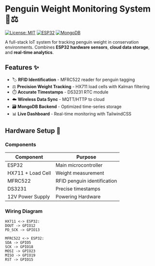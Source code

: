# Penguin Weight Monitoring System 🐧⚖️

[![License: MIT](https://img.shields.io/badge/License-MIT-yellow.svg)](https://opensource.org/licenses/MIT)
[![ESP32](https://img.shields.io/badge/ESP32-IoT-blue)](https://www.espressif.com/)
[![MongoDB](https://img.shields.io/badge/MongoDB-NoSQL-green)](https://www.mongodb.com/)

A full-stack IoT system for tracking penguin weight in conservation environments. Combines **ESP32 hardware sensors**, **cloud data storage**, and **real-time analytics**.

## Features ✨

- 🏷️ **RFID Identification** - MFRC522 reader for penguin tagging
- ⚖️ **Precision Weight Tracking** - HX711 load cells with Kalman filtering
- ⏱️ **Accurate Timestamps** - DS3231 RTC module
- ☁️ **Wireless Data Sync** - MQTT/HTTP to cloud
- 🗃️ **MongoDB Backend** - Optimized time-series storage
- 📊 **Live Dashboard** - Real-time monitoring with TailwindCSS

## Hardware Setup 🔧

### Components
| Component | Purpose |
|-----------|---------|
| ESP32 | Main microcontroller |
| HX711 + Load Cell | Weight measurement |
| MFRC522 | RFID penguin identification |
| DS3231 | Precise timestamps |
| 12V Power Supply| Powering Hardware|

### Wiring Diagram
```plaintext
HX711 <-> ESP32:
DOUT -> GPIO12
PD_SCK -> GPIO13

MFRC522 <-> ESP32:
SDA -> GPIO5
SCK -> GPIO18
MOSI -> GPIO23
MISO -> GPIO19
RST -> GPIO15
